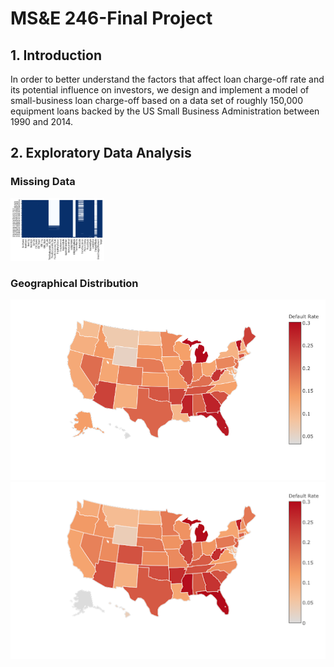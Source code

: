 # MS&E 246-Final Project

## 1. Introduction

In order to better understand the factors that affect loan charge-off rate and its
potential influence on investors, we design and implement a model of small-business
loan charge-off based on a data set of roughly 150,000 equipment loans backed by the
US Small Business Administration between 1990 and 2014. 

## 2. Exploratory Data Analysis
### Missing Data
<img src="https://github.com/AlexaYuqinD/MS-E-246-Project/blob/master/images/missing.png" 
 width="150" height="100" />
### Geographical Distribution
![alt text](https://github.com/AlexaYuqinD/MS-E-246-Project/blob/master/images/geo1.png)
![alt text](https://github.com/AlexaYuqinD/MS-E-246-Project/blob/master/images/geo2.png)